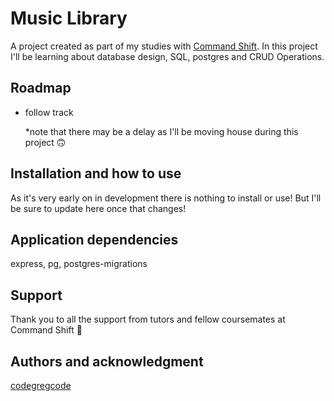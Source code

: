# Music Library

A project created as part of my studies with [Command Shift](https://www.commandshift.co/). In this project I'll be learning about database design, SQL, postgres and CRUD Operations.

## Roadmap

- follow track

  \*note that there may be a delay as I'll be moving house during this project 🙃

## Installation and how to use

As it's very early on in development there is nothing to install or use! But I'll be sure to update here once that changes!

## Application dependencies

express, pg, postgres-migrations

## Support

Thank you to all the support from tutors and fellow coursemates at Command Shift 🙌

## Authors and acknowledgment

[codegregcode](https://github.com/codegregcode)
